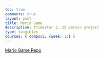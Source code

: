 ```yaml
---
toc: true
comments: true
layout: post
title: Mario Game
description: trimester 2, 22 person project
type: tangibles
courses: { compsci: {week: 13} }
---
```


<td><a href="https://nighthawkcoders.github.io/game_levels_mp/">Mario Game Repo</a></td>